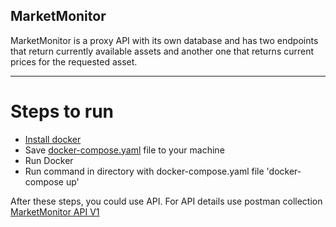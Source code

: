 ## MarketMonitor


MarketMonitor is a proxy API with its own database and has two endpoints that return currently available assets and another one that returns current prices for the requested asset.
____

# Steps to run
+ [Install docker](https://docs.docker.com/engine/install/)
+ Save [docker-compose.yaml](https://github.com/mihailrashkevych/MarketMonitor/blob/master/docker-compose.yml) file to your machine
+ Run Docker
+ Run command in directory with docker-compose.yaml file 'docker-compose up'

After these steps, you could use API. For API details use postman collection [MarketMonitor API V1](https://github.com/mihailrashkevych/MarketMonitor/blob/master/MarketMonitor%20API%20V1.postman_collection)
